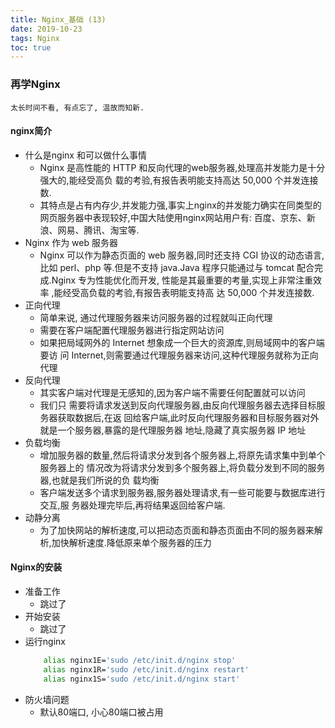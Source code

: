 ```yaml
---
title: Nginx_基础 (13)
date: 2019-10-23
tags: Nginx
toc: true
---
```


### 再学Nginx
    太长时间不看, 有点忘了, 温故而知新.

<!-- more -->

#### nginx简介
- 什么是nginx 和可以做什么事情<div id="id1"></div>
    * Nginx 是高性能的 HTTP 和反向代理的web服务器,处理高并发能力是十分强大的,能经受高负 载的考验,有报告表明能支持高达 50,000 个并发连接数.
    * 其特点是占有内存少,并发能力强,事实上nginx的并发能力确实在同类型的网页服务器中表现较好,中国大陆使用nginx网站用户有: 百度、京东、新浪、网易、腾讯、淘宝等.
- Nginx 作为 web 服务器<div id="id2"></div>
    * Nginx 可以作为静态页面的 web 服务器,同时还支持 CGI 协议的动态语言,比如 perl、php 等.但是不支持 java.Java 程序只能通过与 tomcat 配合完成.Nginx 专为性能优化而开发, 性能是其最重要的考量,实现上非常注重效率 ,能经受高负载的考验,有报告表明能支持高 达 50,000 个并发连接数.
- 正向代理<div id="id3"></div>
    * 简单来说, 通过代理服务器来访问服务器的过程就叫正向代理
    * 需要在客户端配置代理服务器进行指定网站访问
    * 如果把局域网外的 Internet 想象成一个巨大的资源库,则局域网中的客户端要访 问 Internet,则需要通过代理服务器来访问,这种代理服务就称为正向代理
- 反向代理<div id="id4"></div>
    * 其实客户端对代理是无感知的,因为客户端不需要任何配置就可以访问
    * 我们只 需要将请求发送到反向代理服务器,由反向代理服务器去选择目标服务器获取数据后,在返 回给客户端,此时反向代理服务器和目标服务器对外就是一个服务器,暴露的是代理服务器 地址,隐藏了真实服务器 IP 地址
- 负载均衡<div id="id5"></div>
    * 增加服务器的数量,然后将请求分发到各个服务器上,将原先请求集中到单个服务器上的 情况改为将请求分发到多个服务器上,将负载分发到不同的服务器,也就是我们所说的负 载均衡
    * 客户端发送多个请求到服务器,服务器处理请求,有一些可能要与数据库进行交互,服 务器处理完毕后,再将结果返回给客户端.
- 动静分离<div id="id6"></div>
    * 为了加快网站的解析速度,可以把动态页面和静态页面由不同的服务器来解析,加快解析速度.降低原来单个服务器的压力

#### Nginx的安装
- 准备工作<div id="id7"></div>
    * 跳过了
- 开始安装<div id="id8"></div>
    * 跳过了
- 运行nginx<div id="id9"></div>
    ```bash
        alias nginx1E='sudo /etc/init.d/nginx stop'
        alias nginx1R='sudo /etc/init.d/nginx restart'
        alias nginx1S='sudo /etc/init.d/nginx start'
    ```
- 防火墙问题<div id="id10"></div>
    * 默认80端口, 小心80端口被占用

